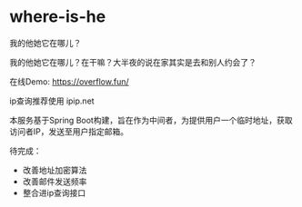 # where-is-he
我的他她它在哪儿？

我的他她它在哪儿？在干嘛？大半夜的说在家其实是去和别人约会了？

在线Demo: https://overflow.fun/

ip查询推荐使用 ipip.net

本服务基于Spring Boot构建，旨在作为中间者，为提供用户一个临时地址，获取访问者IP，发送至用户指定邮箱。

待完成：
- 改善地址加密算法
- 改善邮件发送频率
- 整合进ip查询接口
